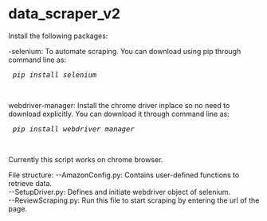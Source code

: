 # data_scraper_v2

Install the following packages:<br>

-selenium: To automate scraping. You can download using pip through command line as:<br>
<pre><em> pip install selenium</em></pre><br>

webdriver-manager: Install the chrome driver inplace so no need to download explicitly. 
You can download it through command line as:
<pre><em> pip install webdriver_manager</em></pre><br>

Currently this script works on chrome browser. <br>

File structure:
--AmazonConfig.py: Contains user-defined functions to retrieve data.<br>
--SetupDriver.py: Defines and initiate webdriver object of selenium.<br>
--ReviewScraping.py: Run this file to start scraping by entering the url of the page.<br>
